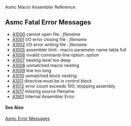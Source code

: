 Asmc Macro Assembler Reference

## Asmc Fatal Error Messages

- [A1000](A1000.md) cannot open file : _filename_
- [A1001](A1001.md) I/O error closing file : _filename_
- [A1002](A1002.md) I/O error writing file : _filename_
- [A1005](A1005.md) assembler limit : macro parameter name table full
- [A1006](A1006.md) invalid command-line option: _option_
- [A1007](A1007.md) nesting level too deep
- [A1008](A1008.md) unmatched macro nesting
- [A1009](A1009.md) line too long
- [A1010](A1010.md) unmatched block nesting:
- [A1011](A1011.md) directive must be in control block
- [A1012](A1012.md) error count exceeds 100; stopping assembly
- [A1017](A1017.md) missing source filename
- [A1901](A1901.md) Internal Assembler Error

#### See Also

[Asmc Error Messages](readme.md)